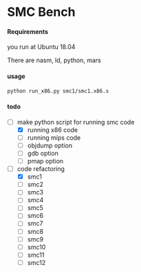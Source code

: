# SMC Bench

#### Requirements

you run at Ubuntu 18.04

There are nasm, ld, python, mars

#### usage

```bash
python run_x86.py smc1/smc1.x86.s
```

#### todo

- [ ] make python script for running smc code
  - [x] running x86 code
  - [ ] running mips code
  - [ ] objdump option
  - [ ] gdb option
  - [ ] pmap option

- [ ] code refactoring
  - [x] smc1
  - [ ] smc2
  - [ ] smc3
  - [ ] smc4
  - [ ] smc5
  - [ ] smc6
  - [ ] smc7
  - [ ] smc8
  - [ ] smc9
  - [ ] smc10
  - [ ] smc11
  - [ ] smc12